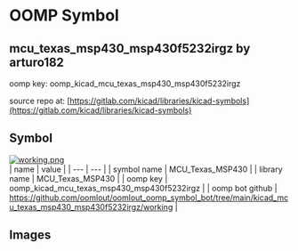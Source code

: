 # OOMP Symbol  
## mcu_texas_msp430_msp430f5232irgz  by arturo182  
  
oomp key: oomp_kicad_mcu_texas_msp430_msp430f5232irgz  
  
source repo at: [https://gitlab.com/kicad/libraries/kicad-symbols](https://gitlab.com/kicad/libraries/kicad-symbols)  
## Symbol  
  
[![working.png](working_600.png)](working.png)  
| name | value | 
| --- | --- | 
| symbol name | MCU_Texas_MSP430 | 
| library name | MCU_Texas_MSP430 | 
| oomp key | oomp_kicad_mcu_texas_msp430_msp430f5232irgz | 
| oomp bot github | https://github.com/oomlout/oomlout_oomp_symbol_bot/tree/main/kicad_mcu_texas_msp430_msp430f5232irgz/working | 
## Images  
